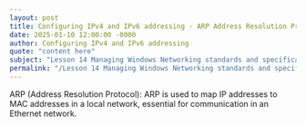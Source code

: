 ```yaml
---
layout: post
title: Configuring IPv4 and IPv6 addressing - ARP Address Resolution Protocol
date: 2025-01-10 12:00:00 -0000
author: Configuring IPv4 and IPv6 addressing
quote: "content here"
subject: "Lesson 14 Managing Windows Networking standards and specifications"
permalink: "/Lesson 14 Managing Windows Networking standards and specifications/Configuring IPv4 and IPv6 addressing/Configuring IPv4 and IPv6 addressing - ARP Address Resolution Protocol"
---
```


ARP (Address Resolution Protocol): ARP is used to map IP addresses to MAC addresses in a local network, essential for communication in an Ethernet network.
